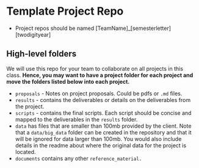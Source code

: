 # Template Project Repo

- Project repos should be named [TeamName]\_[semesterletter][twodigityear]

## High-level folders

We will use this repo for your team to collaborate on all projects in this class.  __Hence, you may want to have a project folder for each project and move the folders listed below into each project.__

- `proposals` - Notes on project proposals. Could be pdfs or `.md` files.
- `results` - contains the deliverables or details on the deliverables from the project.
- `scripts` - contains the final scripts.  Each script should be concise and mapped to the deliverables in the `results` folder.
- `data` has files that are smaller than 100mb provided by the client.  Note that a `data/big_data` folder can be created in the repository and that it will be ignored for data larger than 100mb. You would also include details in the readme about where the original data for the project is located.
- `documents` contains any other `reference_material.`

